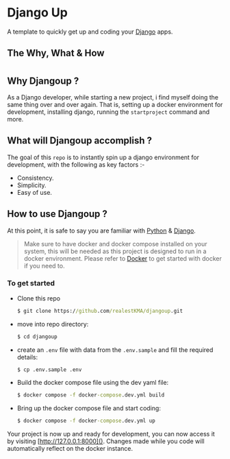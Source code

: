 # Django Up

A template to quickly get up and coding your [Django](https://www.djangoproject.com/) apps.


## The Why, What & How
#

## Why Djangoup ?

As a Django developer, while starting a new project, i find myself doing the same thing over and over again. That is, setting up a docker environment for development, installing django, running the ```startproject``` command and more.

## What will Djangoup accomplish ?

The goal of this ```repo``` is to instantly spin up a django environment for development, with the following as key factors :-

* Consistency.
* Simplicity.
* Easy of use.


## How to use Djangoup ?
At this point, it is safe to say you are familiar with [Python](https://www.python.org/) & [Django](https://www.djangoproject.com/).

> Make sure to have docker and docker compose installed on your system, this will be needed as this project is designed to run in a docker environment. Please refer to [Docker](https://docs.docker.com/) to get started with docker if you need to.


### To get started

* Clone this repo
    ```cmd
    $ git clone https://github.com/realestKMA/djangoup.git
    ```
* move into repo directory: 
    ```cmd 
    $ cd djangoup
    ```

* create an ```.env``` file with data from the ```.env.sample``` and fill the required details:
    ```cmd
    $ cp .env.sample .env
    ```
* Build the docker compose file using the dev yaml file:
    ```cmd
    $ docker compose -f docker-compose.dev.yml build
    ```
* Bring up the docker compose file and start coding:
    ```cmd
    $ docker compose -f docker-compose.dev.yml up
    ```

Your project is now up and ready for development, you can now access it by visiting [http://127.0.0.1:8000](). Changes made while you code will automatically reflect on the docker instance.
